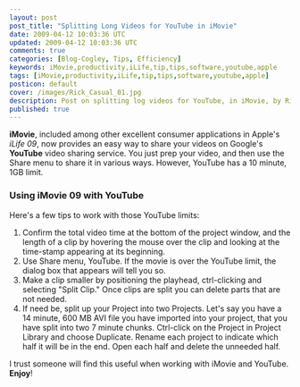 ```yaml
---           
layout: post
post_title: "Splitting Long Videos for YouTube in iMovie"
date: 2009-04-12 10:03:36 UTC
updated: 2009-04-12 10:03:36 UTC
comments: true
categories: [Blog-Cogley, Tips, Efficiency]
keywords: iMovie,productivity,iLife,tip,tips,software,youtube,apple
tags: [iMovie,productivity,iLife,tip,tips,software,youtube,apple]
posticon: default
cover: /images/Rick_Casual_01.jpg
description: Post on splitting log videos for YouTube, in iMovie, by Rick Cogley.
published: true
---
```


**iMovie**, included among other excellent consumer applications in Apple's _iLife 09_, now provides an easy way to share your videos on Google's **YouTube** video sharing service. You just prep your video, and then use the Share menu to share it in various ways. However, YouTube has a 10 minute, 1GB limit. 


### Using iMovie 09 with YouTube

Here's a few tips to work with those YouTube limits: 

1. Confirm the total video time at the bottom of the project window, and the length of a clip by hovering the mouse over the clip and looking at the time-stamp appearing at its beginning.
1. Use Share menu, YouTube. If the movie is over the YouTube limit, the dialog box that appears will tell you so.
1. Make a clip smaller by positioning the playhead, ctrl-clicking and selecting "Split Clip." Once clips are split you can delete parts that are not needed.
1. If need be, split up your Project into two Projects. Let's say you have a 14 minute, 600 MB AVI file you have imported into your project, that you have split into two 7 minute chunks. Ctrl-click on the Project in Project Library and choose Duplicate. Rename each project to indicate which half it will be in the end. Open each half and delete the unneeded half.

I trust someone will find this useful when working with iMovie and YouTube. **Enjoy**! 

